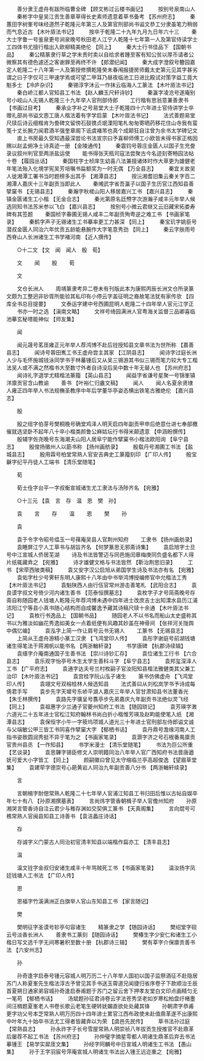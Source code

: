 <!-- { "loadSidebar": true } -->
　　善分隶王虚舟有跋所临曹全碑 【顾文彬过云楼书画记】 
　　按别号泉南山人 
　　秦彬字中皇吴江贡生善章草得长史素师遗意着草书备考 【苏州府志】 
　　秦蕙田字树峯号味经道然子乾隆元年第三人及第官刑部尚书谥文恭工分隶虽笔力稍弱而气息近古 【木叶厱法书记】 
　　按卒于乾隆二十九年九月九日年六十三 
　　秦大士字鲁一号鉴泉更号涧泉晚号秋田老人江宁人乾隆十七年第一人及第官侍读学士工四体书尤擅行楷出入欧柳精美绝伦 【同上】 
　　秦大士行书佳品下 【国朝书品】 
　　秦公精篆隶行草之学未贵时卖以自给求者踵至客有知公贫以厚币请者公微察其有德色遽还之客谢罪至再终不许 【郎潜纪闻】 
　　秦大成字澄叙号簪园嘉定人乾隆二十八年第一人及第授修撰乾隆癸未春闱报捷房师戴太史第元见其字甚劣谓之曰子字仅可三甲速学焉或可望二甲耳乃昼夜临池工日进比殿试对策字益工竟大魁多士 【冷庐杂识】 
　　秦锡淳字沐云一作抹云临海人工篆法 【木叶厱法书记】 
　　秦白峤江都人官知县工书法 【赵人麟玉尺轩诗钞】 
　　秦瀛字凌沧号遂庵别号小岘山人无锡人乾隆三十九年举人官刑部侍郎 
　　工行楷有思翁意兼善隶书 【书画过目考】 
　　秦承业字补之号易堂大士子乾隆四十六年进士官侍讲学士卒赠礼部尚书谥文悫工唐人楷法着有字学启蒙 【木叶厱法书记】 
　　法式善题易堂尺牍后诗云细楷肯为誊碑文留傍石鼓镌贞珉溧阳笔札匆匆寄晒药移花住山寺我有蛮笺十丈长腕力闻君酒半强奎章阁下诋虞褚芾也真个成颠狂自注曾为余书太学碑记文 
　　直上书房最久受知遇最深尝论书法宣宗曰予喜柳师傅工小欧皆未得书家正格因赐以赵孟俯净土诗真迹一册 【金陵通传】 
　　秦震钧号蓉庄金匮人以国子生充誊录议叙州判官至两浙盐运使 
　　能书得张天瓶司寇法尝聚古今名迹刻寄畅园法帖十卷 【履园丛话】 
　　秦国柱字士桢庠生幼喜八法兼擅诸体时作大草更为雄健老年笔法殆入化境学宪吴芳培嘱书扁额奖为一时无偶 【万全县志】 
　　秦宜关故吴人徙湘潭工署书当时题榜多出其手 【湘潭县志】 
　　按沅湘耆旧集云秦关字百二湘潭人嘉庆十三年副贡当即此人 
　　秦缃武字省吾瀛子以国子生历官江西知县善擘窠书 【无锡县志】 
　　秦瀚字秋槎山阳人移居嘉兴工书 【嘉兴县志】 
　　秦镇金匮诸生工小楷 【无金合志】 
　　秦光第原名廷槱字次游瀚子咸丰元年举人候选同知书法苏米参以飞白 【嘉兴县志】 
　　按别号小微云君继又云旧藏宋拓娄寿碑有其签题 
　　秦国桢字春圃无锡人咸丰二年副贡殉粤逆之难工书 【书画家笔录】 
　　秦鹤字声子无锡诸生工书摹率更工力甚深 【同上】 
　　秦宝玑字姚臣号潜叔金匮人同治六年优贡五龄能悬腕作大字笔意秀劲 【同上】 
　　秦云字肤雨号西脊山人长洲诸生工书学褚河南 【近人撰传】 

　　○十二文 【文　闻　闻人　殷　荀】 

　　文 
　　闻 
　　殷 
　　荀 

　　文 

　　文仓长洲人 
　　周靖篆隶考异二卷未有刊版此本为康熙丙辰长洲文仓所录篆文颇为工整迥非钞胥所能验其私印有小停云字盖征明之裔故笔法犹有家传欤 【四库全书总目提要】 
　　文泰运字建中号西圃昆明人乾隆二十四年举人官元江学正 
　　书亦一时之选 【滇南文略】 
　　文祥号绮园满洲人官粤海关监督三品卿喜临池摹玄秘塔能神似 【师友集】 

　　闻 

　　闻元晟号茗厓雍正元年举人荐鸿博不赴后铨授知县文章书法为世所称 【嘉善县志】 
　　闻诗号蓉田嶲工书王虚舟尝主其家 【江阴县志】 
　　闻诗字过庭长洲人少与毛怀施城钱泳同学书于林蕃锺后又从吴三锡游其书似三锡而笔力较大专工楷法吴人或不满之然楷书大至数寸外者自诗没后吴中数十年无替人也 【苏州府志】 
　　闻诗礼字退学尤精楷法篆籀 【英山县志】 
　　闻益字省谦号星聚一号锦峯镇洋廪贡官含山教谕 
　　善书 【叶裕仁归盦文稿】 
　　闻人 
　　闻人名夏余贤埭人雍正四年举人书法规橅圣教序中年后学董华亭姿态横出铁笔古雅绝伦 【嘉兴县志】 

　　殷 

　　殷之纽字伯芽号樊桐晚号确堂鸡泽人明天启四年副贡甲申后绝意仕进七奉部檄催就选坚卧不起年八十卒小楷类颜鲁公麻姑坛行书得米颠遗意 【申涵盼撰传】 
　　殷辅字佐尧晚号东海潮夫山阳人居阜宁能作擘窠书小楷法欧阳询 【阜宁县志】 
　　殷俊扬徽州人以筯书称 【扬州画舫录】 
　　殷载丹号湘圃工书法 【盐城县志】 
　　殷用霖号柏堂常熟人官安吉典史工篆籀刻印 【广印人传】 
　　殷宝龢字纪平丹徒人工端书 【清乐堂随笔】 

　　荀 

　　荀士佺字台平一字叔衡宣城诸生尤工隶法与汤陟齐名 【宛雅】 

　　○十三元 【袁　言　存　温　恩　樊　孙】 

　　袁 
　　言 
　　存 
　　温 
　　恩 
　　樊 
　　孙 

　　袁 

　　袁于令字令昭号缊玉一号萚庵吴县人官荆州知府 
　　工隶书 【扬州画舫录】 
　　袁睡屏江宁人工草书与胡旨齐名 【何梦篆思无邪斋诗集】 
　　袁启旭字士旦号中江宣城人侨居芜湖 
　　诗及书法皆警迈与同邑施闰章梅庚同负盛名都下人得片纸辄藏弆之 【宛雅】 
　　诗才雄健文格与书法皆然 【靳治荆思旧录】 
　　工书 【宋荦西陂类稿】 
　　袁又安字汉公启旭从弟国学生诗及书法亦有名 【宛雅】 
　　袁佑字杜少号霁轩东明人康熙十八年由中书举鸿博授编修官中允楷法工秀 【木叶厱法书记】 
　　袁魁陕西人由行伍官常州游击善笔札 【武阳合志】 
　　袁良谟字叔文号倚少河内诸生善书 【范泰恒撰墓志】 
　　袁枚字子才号简斋晚号存斋自称随园老人钱塘人乾隆元年荐鸿博未遇中四年进士改庶吉士出知溧水县历江浦沭阳江宁等县小真书随心结构而自成馨逸予藏其诗稿尺牍十余通 【木叶厱法书记】 
　　袁枚行书逸品上 【国朝书品】 
　　随园老人不以书名而船山太史盛称其书以为雅淡如幽花秀逸如美女一点着纸便有风趣其妙盖在神骨间 【张祥河关陇舆中偶忆编】 
　　袁泓字上简一作让肩号云书无锡人 
　　工篆书 【无锡县志】 
　　上简从王虚舟游精小篆工汉隶 【飞鸿堂印人传】 
　　袁彤字谢庭号前湖钱塘诸生得笔法于蒋湘帆以能书名 【两浙輶轩录】 
　　书学唐碑 【杭郡诗续辑】 
　　袁缙字介庵南通国子生善书法 【崇川诗钞汇存】 
　　袁位诸生工行书 【六合县志】 
　　袁乐观字怡亭号木生太学生善科斗字 【阜宁县志】 
　　袁邦玺深泽人工书 【广平府志】 
　　袁通字达夫号兰村枚嗣子官汝阳知县楷法雅健类其父兼工治印 【木叶厱法书记】 
　　袁宫桂字阮山泓子诸生 
　　篆书仿佛虚舟 【飞鸿堂印人传】 
　　袁翊文号双榕桂林人候选知县 
　　法式善曰从刘松岚学书予诗成每倩君手写 
　　袁步先字天墀号东峤平湖人嘉庆三年举人官甘肃知县书法董香光 【朱壬林撰传】 
　　袁路先字骥呈号翥亭步先弟嘉庆九年副贡书法绝似灵飞经 【同上】 
　　袁祖惠字少兰通子官夔州知府工书法 【随园琐记】 
　　袁芳瑛字潄六道光二十五年进士官松江知府翰林书尚白折小楷惟芳瑛及赵畇能使笔入纸 【湘潭县志】 
　　袁保恒字小午一字筱坞项城人道光三十年进士官刑部左侍郎谥文诚与父端敏公甲三皆工书同喜作擘窠大字 【郁栖书话】 
　　袁丹鼎号澹缘河南人工指书姿致圆润秀挺不异于笔为之 【书画家笔录】 
　　袁灏字济之号石根番禺廪贡官贵州县丞 【一作知县】 
　　书学米漫士 【清乐堂随笔】 
　　书法为巨公所重 【艺谈录】 
　　袁思韠字锡臣修文人崇明籍同治八年举人官广西知府书法晋唐遒妩可爱大小字皆工 【同上】 
　　颜嗣徽曰曾见太守缩临兰亭高超俊逸 【望眉草堂集】 
　　袁建荦字德崇号心葩黄岩人同治九年副贡善八分书 【两浙輶轩续录】 

　　言 

　　言朝楫字耐偲常熟人乾隆二十七年举人官浦江知县工书归田后惟以古帖自娱卒年七十有八 【孙原湘撰墓表】 
　　言尚炜字管香朝楫子举人官儋州知府 
　　孙原湘哭言管香诗自注云君少与稚存渊如交契俱工篆书 【天真阁集】 
　　言向焜号可樵常熟人官闽县知县工诗善书 【袁洁蠡庄诗话】 

　　存 

　　存诚字义门蒙古人同治初官清丰知县以端楷作扁亦工 【清丰县志】 

　　温 

　　温文铨字金叔归安诸生咸丰十年骂贼死工书 【书画家笔录】 
　　温汝扬字凤廷钱塘人工书法 【广印人传】 

　　恩 

　　恩福字竹溪满洲正白旗举人官山东知县工书 【家言随记】 

　　樊 

　　樊明征字圣谟号轸亭句容诸生 
　　精篆隶之学 【随园诗话】 
　　樊绍堂字砚云号淡香长洲人 
　　善隶书工篆刻 【随园诗话】 
　　樊椿生字少安仁和诸生工小楷日写文选千字无间寒暑积至数十册 【杭郡诗三辑】 
　　樊有莘字介保廪贡善书法 【六安州志】 

　　孙 

　　孙奇逢字启泰号锺元容城人明万历二十八年举人国初以国子监祭酒征不赴隐居苏门人称夏峯先生楷法淳古予曾见其手书送玉霄道兄闻捷归省序卷子下款顺治壬辰首夏朔日通家弟容城孙奇逢启泰甫题于苏门之留云舍下押孝友堂白文印点画精匀无一笔苟 【郁栖书话】 
　　汤斌题孙征君诗卷云字法苍秀坚老如岁寒松柏盘纡楮墨间汪楫题夏峯老人书卷长歌云老笔生硬转妩媚直欲处处藏其锋 
　　孙朝肃字恭甫更字功父号本芝常熟人明万历四十四年进士累官江西布政使未赴值鼎革遂不出康熙中叶年九十始卒书法尤工得者皆藏弆以为荣 【虞邑先民传】 
　　草书法孙过庭 【常熟县志】 
　　孙永祚字子长号雪屋常熟人明崇祯八年拔贡生授推官不赴鼎革后屡荐不起工书法 【苏州府志】 
　　孙仲璧字摘星雩都人明诸生鼎革后弃去书法摹锺王 【易学实犀厓文集】 
　　孙经字阿麟号中日宣城人明诸生工书法 【愚山集】 
　　孙于王字羽宸号萍庵宣城人明诸生书法出入锺王远迩重之 【宛雅】 
